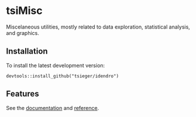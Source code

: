 # tsiMisc

Miscelaneous utilities, mostly related to data exploration, statistical analysis, and graphics.

## Installation

To install the latest development version: 

  `devtools::install_github("tsieger/idendro")`

## Features

See the [documentation](docs/index.html) and [reference](docs/reference/index.html).
